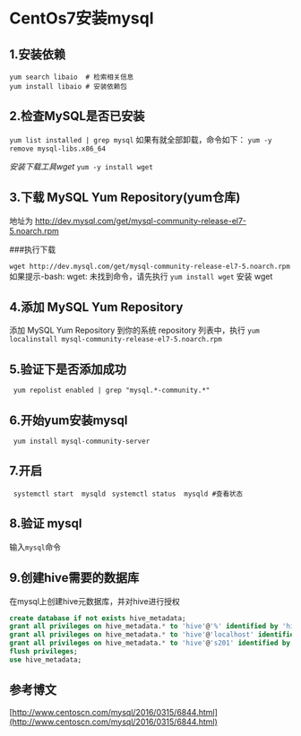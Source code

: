 # CentOs7安装mysql

## 1.安装依赖

```shell
yum search libaio  # 检索相关信息
yum install libaio # 安装依赖包
```

## 2.检查MySQL是否已安装

``` yum list installed | grep mysql ```
如果有就全部卸载，命令如下：
```yum -y remove mysql-libs.x86_64```

*安装下载工具wget*
``` yum -y install wget ```

## 3.下载 MySQL Yum Repository(yum仓库)
地址为 http://dev.mysql.com/get/mysql-community-release-el7-5.noarch.rpm

###执行下载

```wget http://dev.mysql.com/get/mysql-community-release-el7-5.noarch.rpm```
如果提示-bash: wget: 未找到命令，请先执行 ```yum install wget``` 安装 wget

## 4.添加 MySQL Yum Repository

添加 MySQL Yum Repository 到你的系统 repository 列表中，执行
```yum localinstall mysql-community-release-el7-5.noarch.rpm```

## 5.验证下是否添加成功

``` yum repolist enabled | grep "mysql.*-community.*"```

## 6.开始yum安装mysql

``` yum install mysql-community-server``` 

## 7.开启
``` systemctl start  mysqld```
``` systemctl status  mysqld #查看状态```

## 8.验证 mysql
输入```mysql```命令

## 9.创建hive需要的数据库
在mysql上创建hive元数据库，并对hive进行授权
```sql
create database if not exists hive_metadata;
grant all privileges on hive_metadata.* to 'hive'@'%' identified by 'hive';
grant all privileges on hive_metadata.* to 'hive'@'localhost' identified by 'hive';
grant all privileges on hive_metadata.* to 'hive'@'s201' identified by 'hive';
flush privileges;
use hive_metadata;
```

## 参考博文
[http://www.centoscn.com/mysql/2016/0315/6844.html](http://www.centoscn.com/mysql/2016/0315/6844.html)